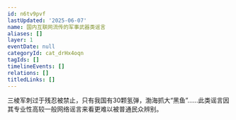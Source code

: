 ```yaml
---
id: n6tv9pvf
lastUpdated: '2025-06-07'
name: 国内互联网流传的军事武器类谣言
aliases: []
layer: 1
eventDate: null
categoryId: cat_drHx4oqn
tagIds: []
timelineEvents: []
relations: []
titledLinks: []
---
```

三棱军刺过于残忍被禁止，只有我国有30颗氢弹，渤海抓大“黑鱼”……此类谣言因其专业性高较一般网络谣言来看更难以被普通民众辨别。
